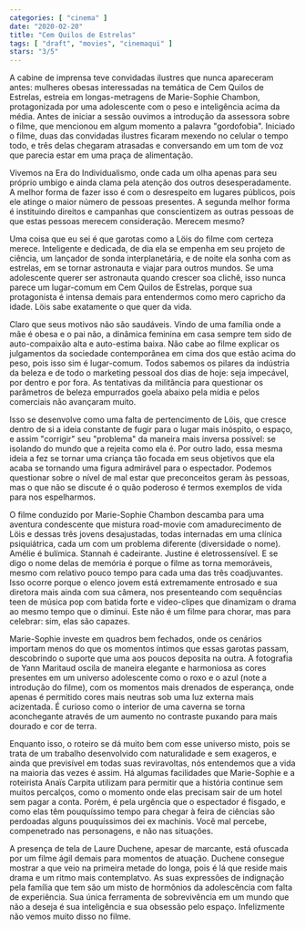 ```yaml
---
categories: [ "cinema" ]
date: "2020-02-20"
title: "Cem Quilos de Estrelas"
tags: [ "draft", "movies", "cinemaqui" ]
stars: "3/5"
---
```

A cabine de imprensa teve convidadas ilustres que nunca apareceram antes: mulheres obesas interessadas na temática de Cem Quilos de Estrelas, estreia em longas-metragens de Marie-Sophie Chambon, protagonizada por uma adolescente com o peso e inteligência acima da média. Antes de iniciar a sessão ouvimos a introdução da assessora sobre o filme, que mencionou em algum momento a palavra "gordofobia". Iniciado o filme, duas das convidadas ilustres ficaram mexendo no celular o tempo todo, e três delas chegaram atrasadas e conversando em um tom de voz que parecia estar em uma praça de alimentação.

Vivemos na Era do Individualismo, onde cada um olha apenas para seu próprio umbigo e ainda clama pela atenção dos outros desesperadamente. A melhor forma de fazer isso é com o desrespeito em lugares públicos, pois ele atinge o maior número de pessoas presentes. A segunda melhor forma é instituindo direitos e campanhas que conscientizem as outras pessoas de que estas pessoas merecem consideração. Merecem mesmo?

Uma coisa que eu sei é que garotas como a Löis do filme com certeza merece. Inteligente e dedicada, de dia ela se empenha em seu projeto de ciência, um lançador de sonda interplanetária, e de noite ela sonha com as estrelas, em se tornar astronauta e viajar para outros mundos. Se uma adolescente querer ser astronauta quando crescer soa clichê, isso nunca parece um lugar-comum em Cem Quilos de Estrelas, porque sua protagonista é intensa demais para entendermos como mero capricho da idade. Löis sabe exatamente o que quer da vida.

Claro que seus motivos não são saudáveis. Vindo de uma família onde a mãe é obesa e o pai não, a dinâmica feminina em casa sempre tem sido de auto-compaixão alta e auto-estima baixa. Não cabe ao filme explicar os julgamentos da sociedade contemporânea em cima dos que estão acima do peso, pois isso sim é lugar-comum. Todos sabemos os pilares da indústria da beleza e de todo o marketing pessoal dos dias de hoje: seja impecável, por dentro e por fora. As tentativas da militância para questionar os parâmetros de beleza empurrados goela abaixo pela mídia e pelos comerciais não avançaram muito.

Isso se desenvolve como uma falta de pertencimento de Löis, que cresce dentro de si a ideia constante de fugir para o lugar mais inóspito, o espaço, e assim "corrigir" seu "problema" da maneira mais inversa possível: se isolando do mundo que a rejeita como ela é. Por outro lado, essa mesma ideia a fez se tornar uma criança tão focada em seus objetivos que ela acaba se tornando uma figura admirável para o espectador. Podemos questionar sobre o nível de mal estar que preconceitos geram às pessoas, mas o que não se discute é o quão poderoso é termos exemplos de vida para nos espelharmos.

O filme conduzido por Marie-Sophie Chambon descamba para uma aventura condescente que mistura road-movie com amadurecimento de Löis e dessas três jovens desajustadas, todas internadas em uma clínica psiquiátrica, cada um com um problema diferente (diversidade o nome). Amélie é bulímica. Stannah é cadeirante. Justine é eletrossensível. E se digo o nome delas de memória é porque o filme as torna memoráveis, mesmo com relativo pouco tempo para cada uma das três coadjuvantes. Isso ocorre porque o elenco jovem está extremamente entrosado e sua diretora mais ainda com sua câmera, nos presenteando com sequências teen de música pop com batida forte e video-clipes que dinamizam o drama ao mesmo tempo que o diminui. Este não é um filme para chorar, mas para celebrar: sim, elas são capazes.

Marie-Sophie investe em quadros bem fechados, onde os cenários importam menos do que os momentos íntimos que essas garotas passam, descobrindo o suporte que uma aos poucos deposita na outra. A fotografia de Yann Maritaud oscila de maneira elegante e harmoniosa as cores presentes em um universo adolescente como o roxo e o azul (note a introdução do filme), com os momentos mais drenados de esperança, onde apenas é permitido cores mais neutras sob uma luz externa mais acizentada. É curioso como o interior de uma caverna se torna aconchegante através de um aumento no contraste puxando para mais dourado e cor de terra.

Enquanto isso, o roteiro se dá muito bem com esse universo misto, pois se trata de um trabalho desenvolvido com naturalidade e sem exageros, e ainda que previsível em todas suas reviravoltas, nós entendemos que a vida na maioria das vezes é assim. Há algumas facilidades que Marie-Sophie e a roteirista Anaïs Carpita utilizam para permitir que a história continue sem muitos percalços, como o momento onde elas precisam sair de um hotel sem pagar a conta. Porém, é pela urgência que o espectador é fisgado, e como elas têm pouquíssimo tempo para chegar à feira de ciências são perdoadas alguns pouquíssimos dei ex machinis. Você mal percebe, compenetrado nas personagens, e não nas situações.

A presença de tela de Laure Duchene, apesar de marcante, está ofuscada por um filme ágil demais para momentos de atuação. Duchene consegue mostrar a que veio na primeira metade do longa, pois é lá que reside mais drama e um ritmo mais contemplatvo. As suas expressões de indignação pela família que tem são um misto de hormônios da adolescência com falta de experiência. Sua única ferramenta de sobrevivência em um mundo que não a deseja é sua inteligência e sua obsessão pelo espaço. Infelizmente não vemos muito disso no filme.
